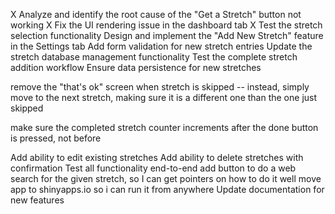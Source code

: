 X Analyze and identify the root cause of the "Get a Stretch" button not working
X Fix the UI rendering issue in the dashboard tab
X Test the stretch selection functionality
Design and implement the "Add New Stretch" feature in the Settings tab
Add form validation for new stretch entries
Update the stretch database management functionality
Test the complete stretch addition workflow
Ensure data persistence for new stretches

remove the "that's ok" screen when stretch is skipped -- instead, simply move to the next stretch, making sure it is a different one than the one just skipped

make sure the completed stretch counter increments after the done button is pressed, not before

Add ability to edit existing stretches
Add ability to delete stretches with confirmation
Test all functionality end-to-end
add button to do a web search for the given stretch, so I can get pointers on how to do it well
move app to shinyapps.io so i can run it from anywhere
Update documentation for new features